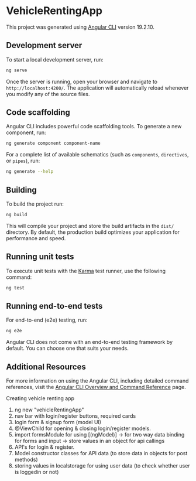 # VehicleRentingApp

This project was generated using [Angular CLI](https://github.com/angular/angular-cli) version 19.2.10.

## Development server

To start a local development server, run:

```bash
ng serve
```

Once the server is running, open your browser and navigate to `http://localhost:4200/`. The application will automatically reload whenever you modify any of the source files.

## Code scaffolding

Angular CLI includes powerful code scaffolding tools. To generate a new component, run:

```bash
ng generate component component-name
```

For a complete list of available schematics (such as `components`, `directives`, or `pipes`), run:

```bash
ng generate --help
```

## Building

To build the project run:

```bash
ng build
```

This will compile your project and store the build artifacts in the `dist/` directory. By default, the production build optimizes your application for performance and speed.

## Running unit tests

To execute unit tests with the [Karma](https://karma-runner.github.io) test runner, use the following command:

```bash
ng test
```

## Running end-to-end tests

For end-to-end (e2e) testing, run:

```bash
ng e2e
```

Angular CLI does not come with an end-to-end testing framework by default. You can choose one that suits your needs.

## Additional Resources

For more information on using the Angular CLI, including detailed command references, visit the [Angular CLI Overview and Command Reference](https://angular.dev/tools/cli) page.


Creating vehicle renting app

1. ng new "vehicleRentingApp"
2. nav bar with login/register buttons, required cards 
3. login form & signup form (model UI)
4. @ViewChild for opening & closing login/register models.
5. import formsModule for using [(ngModel)] -> for two way data binding for forms and input -> store values in an object for api callings
6. API's for login & register.
7. Model constructor classes for API data (to store data in objects for post methods)
8. storing values in localstorage for using user data (to check whether user is loggedin or not)

